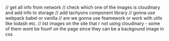 // get all info from network
// check which one of the images is cloudinary and add info to storage
// add tachyons component library
// gonna use webpack babel or vanilla
// are we gonna use feamework or work with utils like lodash etc.
// list images on the site that r not using cloudinary  - some of them wont be founf on the page since they can be a backgound image in css